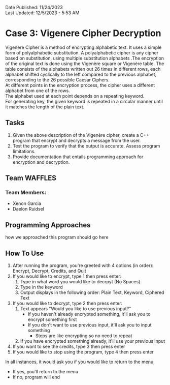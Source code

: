 Date Published: 11/24/2023 <br />
Last Updated: 12/5/2023 - 5:53 AM
# Case 3: Vigenere Cipher Decryption
Vigenere Cipher is a method of encrypting alphabetic text. It uses a simple form of polyalphabetic
substitution. A polyalphabetic cipher is any cipher based on substitution, using multiple substitution
alphabets .The encryption of the original text is done using the Vigenère square or Vigenère table.
The table consists of the alphabets written out 26 times in different rows, each alphabet shifted
cyclically to the left compared to the previous alphabet, corresponding to the 26 possible Caesar
Ciphers. <br />
At different points in the encryption process, the cipher uses a different alphabet from one of the rows. <br />
The alphabet used at each point depends on a repeating keyword. <br />
For generating key, the given keyword is repeated in a circular manner until it matches the length of the
plain text.

## Tasks
1. Given the above description of the Vigenère cipher, create a C++ program that encrypt and
decrypts a message from the user.
2. Test the program to verify that the output is accurate. Assess program limitations.
3. Provide documentation that entails programming approach for encryption and decryption.

## Team WAFFLES
### Team Members:
- Xenon Garcia
- Daelon Ruidsel

## Programming Approaches
how we approached this program should go here

## How To Use
1) After running the program, you're greeted with 4 options (in order): Encrypt, Decrypt, Credits, and Quit
2) If you would like to encrypt, type 1 then press enter:
   1) Type in what word you would like to decrpyt (No Spaces)
   2) Type in the keyword
   3) Output displays in the following order: Plain Text, Keyword, Ciphered Text
3) If you would like to decrypt, type 2 then press enter:
   1) Text appears "Would you like to use previous input?"
      - If you haven't already encrypted something, it'll ask you to encrypt something first
      - If you don't want to use previous input, it'll ask you to input something
         - Steps are like encrypting so no need to repeat
   2) If you have encrypted something already, it'll use your previous input
4) If you want to see the credits, type 3 then press enter
5) If you would like to stop using the program, type 4 then press enter

In all instances, it would ask you if you would like to return to the menu,
- If yes, you'll return to the menu
- If no, program will end
